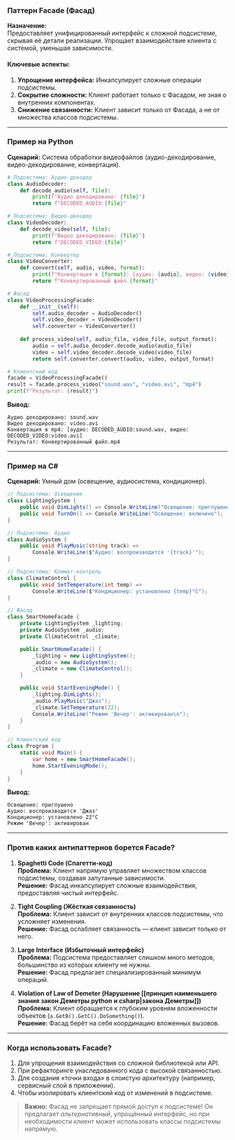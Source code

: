 ### Паттерн Facade (Фасад)
**Назначение:**  
Предоставляет унифицированный интерфейс к сложной подсистеме, скрывая её детали реализации. Упрощает взаимодействие клиента с системой, уменьшая зависимости.

#### Ключевые аспекты:
1. **Упрощение интерфейса:** Инкапсулирует сложные операции подсистемы.
2. **Сокрытие сложности:** Клиент работает только с Фасадом, не зная о внутренних компонентах.
3. **Снижение связанности:** Клиент зависит только от Фасада, а не от множества классов подсистемы.

---

### Пример на Python
**Сценарий:** Система обработки видеофайлов (аудио-декодирование, видео-декодирование, конвертация).

```python
# Подсистема: Аудио-декодер
class AudioDecoder:
    def decode_audio(self, file):
        print(f"Аудио декодировано: {file}")
        return f"DECODED_AUDIO:{file}"

# Подсистема: Видео-декодер
class VideoDecoder:
    def decode_video(self, file):
        print(f"Видео декодировано: {file}")
        return f"DECODED_VIDEO:{file}"

# Подсистема: Конвертер
class VideoConverter:
    def convert(self, audio, video, format):
        print(f"Конвертация в {format}: [аудио: {audio}, видео: {video}]")
        return f"Конвертированный файл.{format}"

# Фасад
class VideoProcessingFacade:
    def __init__(self):
        self.audio_decoder = AudioDecoder()
        self.video_decoder = VideoDecoder()
        self.converter = VideoConverter()
    
    def process_video(self, audio_file, video_file, output_format):
        audio = self.audio_decoder.decode_audio(audio_file)
        video = self.video_decoder.decode_video(video_file)
        return self.converter.convert(audio, video, output_format)

# Клиентский код
facade = VideoProcessingFacade()
result = facade.process_video("sound.wav", "video.avi", "mp4")
print(f"Результат: {result}")
```

**Вывод:**
```
Аудио декодировано: sound.wav
Видео декодировано: video.avi
Конвертация в mp4: [аудио: DECODED_AUDIO:sound.wav, видео: DECODED_VIDEO:video.avi]
Результат: Конвертированный файл.mp4
```

---

### Пример на C\#
**Сценарий:** Умный дом (освещение, аудиосистема, кондиционер).

```csharp
// Подсистема: Освещение
class LightingSystem {
    public void DimLights() => Console.WriteLine("Освещение: приглушено");
    public void TurnOn() => Console.WriteLine("Освещение: включено");
}

// Подсистема: Аудио
class AudioSystem {
    public void PlayMusic(string track) => 
        Console.WriteLine($"Аудио: воспроизводится '{track}'");
}

// Подсистема: Климат-контроль
class ClimateControl {
    public void SetTemperature(int temp) => 
        Console.WriteLine($"Кондиционер: установлено {temp}°C");
}

// Фасад
class SmartHomeFacade {
    private LightingSystem _lighting;
    private AudioSystem _audio;
    private ClimateControl _climate;

    public SmartHomeFacade() {
        _lighting = new LightingSystem();
        _audio = new AudioSystem();
        _climate = new ClimateControl();
    }

    public void StartEveningMode() {
        _lighting.DimLights();
        _audio.PlayMusic("Джаз");
        _climate.SetTemperature(22);
        Console.WriteLine("Режим 'Вечер': активирован\n");
    }
}

// Клиентский код
class Program {
    static void Main() {
        var home = new SmartHomeFacade();
        home.StartEveningMode();
    }
}
```

**Вывод:**
```
Освещение: приглушено
Аудио: воспроизводится 'Джаз'
Кондиционер: установлено 22°C
Режим 'Вечер': активирован
```

---

### Против каких антипаттернов борется Facade?
1. **Spaghetti Code (Спагетти-код)**  
   **Проблема:** Клиент напрямую управляет множеством классов подсистемы, создавая запутанные зависимости.  
   **Решение:** Фасад инкапсулирует сложные взаимодействия, предоставляя чистый интерфейс.

2. **Tight Coupling (Жёсткая связанность)**  
   **Проблема:** Клиент зависит от внутренних классов подсистемы, что усложняет изменения.  
   **Решение:** Фасад ослабляет связанность — клиент зависит только от него.

3. **Large Interface (Избыточный интерфейс)**  
   **Проблема:** Подсистема предоставляет слишком много методов, большинство из которых клиенту не нужны.  
   **Решение:** Фасад предлагает специализированный минимум операций.

4. **Violation of Law of Demeter (Нарушение  [[принцип наименьшего знания закон Деметры python и csharp|закона Деметры]])** 
   **Проблема:** Клиент обращается к глубоким уровням вложенности объектов (`a.GetB().GetC().DoSomething()`).  
   **Решение:** Фасад берёт на себя координацию вложенных вызовов.

---

### Когда использовать Facade?
1. Для упрощения взаимодействия со сложной библиотекой или API.
2. При рефакторинге унаследованного кода с высокой связанностью.
3. Для создания «точки входа» в слоистую архитектуру (например, сервисный слой в приложении).
4. Чтобы изолировать клиентский код от изменений в подсистеме.

> **Важно:** Фасад не запрещает прямой доступ к подсистеме! Он предлагает *альтернативный*, упрощённый интерфейс, но при необходимости клиент может использовать классы подсистемы напрямую.